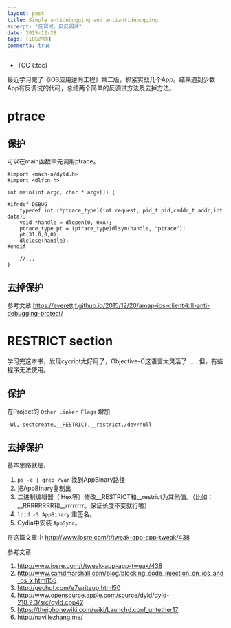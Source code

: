 ```yaml
---
layout: post
title: Simple antidebugging and antiantidebugging
excerpt: "反调试，反反调试"
date: 2015-12-28
tags: [iOS逆向]
comments: true
---
```


* TOC
{:toc}

最近学习完了《iOS应用逆向工程》第二版，抓紧实战几个App。结果遇到少数App有反调试的代码，总结两个简单的反调试方法及去掉方法。

# ptrace

## 保护

可以在main函数中先调用ptrace。

~~~
#import <mach-o/dyld.h>
#import <dlfcn.h>

int main(int argc, char * argv[]) {

#ifndef DEBUG
    typedef int (*ptrace_type)(int request, pid_t pid,caddr_t addr,int data);
    void *handle = dlopen(0, 0xA);
    ptrace_type pt = (ptrace_type)dlsym(handle, "ptrace");
    pt(31,0,0,0);
    dlclose(handle);
#endif

	//...
}	

~~~


## 去掉保护

参考文章 https://everettjf.github.io/2015/12/20/amap-ios-client-kill-anti-debugging-protect/


# RESTRICT section

学习完这本书，发现cycript太好用了，Objective-C这语言太灵活了……
但，有些程序无法使用。


## 保护

在Project的 `Other Linker Flags` 增加

~~~
-Wl,-sectcreate,__RESTRICT,__restrict,/dev/null
~~~


## 去掉保护

基本思路就是，

1. `ps -e | grep /var` 找到AppBinary路径
2. 把AppBinary复制出
3. 二进制编辑器（iHex等）修改__RESTRICT和__restrict为其他值。（比如：__RRRRRRRR和__rrrrrrrr。保证长度不变就行啦）
4. `ldid -S AppBinary` 重签名。
5. Cydia中安装 `AppSync`。


在这篇文章中 http://www.iosre.com/t/tweak-app-app-tweak/438


参考文章 

1. http://www.iosre.com/t/tweak-app-app-tweak/438
2. http://www.samdmarshall.com/blog/blocking_code_injection_on_ios_and_os_x.html155
3. http://geohot.com/e7writeup.html50
4. http://www.opensource.apple.com/source/dyld/dyld-210.2.3/src/dyld.cpp42
5. https://theiphonewiki.com/wiki/Launchd.conf_untether17
6. http://navillezhang.me/